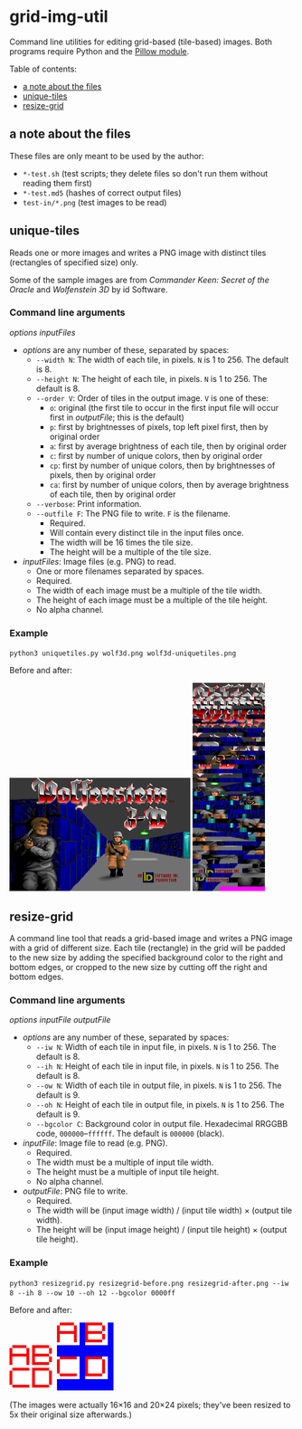 # grid-img-util
Command line utilities for editing grid-based (tile-based) images. Both programs require Python and the [Pillow module](https://python-pillow.org).

Table of contents:
* [a note about the files](#a-note-about-the-files)
* [unique-tiles](#unique-tiles)
* [resize-grid](#resize-grid)

## a note about the files
These files are only meant to be used by the author:
* `*-test.sh` (test scripts; they delete files so don't run them without reading them first)
* `*-test.md5` (hashes of correct output files)
* `test-in/*.png` (test images to be read)

## unique-tiles
Reads one or more images and writes a PNG image with distinct tiles (rectangles of specified size) only.

Some of the sample images are from *Commander Keen: Secret of the Oracle* and *Wolfenstein 3D* by id Software.

### Command line arguments
*options* *inputFiles*
* *options* are any number of these, separated by spaces:
  * `--width N`: The width of each tile, in pixels. `N` is 1 to 256. The default is 8.
  * `--height N`: The height of each tile, in pixels. `N` is 1 to 256. The default is 8.
  * `--order V`: Order of tiles in the output image. `V` is one of these:
    * `o`: original (the first tile to occur in the first input file will occur first in *outputFile*; this is the default)
    * `p`: first by brightnesses of pixels, top left pixel first, then by original order
    * `a`: first by average brightness of each tile, then by original order
    * `c`: first by number of unique colors, then by original order
    * `cp`: first by number of unique colors, then by brightnesses of pixels, then by original order
    * `ca`: first by number of unique colors, then by average brightness of each tile, then by original order
  * `--verbose`: Print information.
  * `--outfile F`: The PNG file to write. `F` is the filename.
    * Required.
    * Will contain every distinct tile in the input files once.
    * The width will be 16 times the tile size.
    * The height will be a multiple of the tile size.
* *inputFiles*: Image files (e.g. PNG) to read.
  * One or more filenames separated by spaces.
  * Required.
  * The width of each image must be a multiple of the tile width.
  * The height of each image must be a multiple of the tile height.
  * No alpha channel.

### Example
`python3 uniquetiles.py wolf3d.png wolf3d-uniquetiles.png`

Before and after:

![Wolfenstein 3D title screen](test-in/wolf3d.png)
![unique tiles in Wolfenstein 3D title screen](uniquetiles-wolf3d.png)

## resize-grid
A command line tool that reads a grid-based image and writes a PNG image with a grid of different size. Each tile (rectangle) in the grid will be padded to the new size by adding the specified background color to the right and bottom edges, or cropped to the new size by cutting off the right and bottom edges.

### Command line arguments
*options* *inputFile* *outputFile*
* *options* are any number of these, separated by spaces:
  * `--iw N`: Width of each tile in input file, in pixels. `N` is 1 to 256. The default is 8.
  * `--ih N`: Height of each tile in input file, in pixels. `N` is 1 to 256. The default is 8.
  * `--ow N`: Width of each tile in output file, in pixels. `N` is 1 to 256. The default is 9.
  * `--oh N`: Height of each tile in output file, in pixels. `N` is 1 to 256. The default is 9.
  * `--bgcolor C`: Background color in output file. Hexadecimal RRGGBB code, `000000`&ndash;`ffffff`. The default is `000000` (black).
* *inputFile*: Image file to read (e.g. PNG).
  * Required.
  * The width must be a multiple of input tile width.
  * The height must be a multiple of input tile height.
  * No alpha channel.
* *outputFile*: PNG file to write.
  * Required.
  * The width will be (input image width) / (input tile width) &times; (output tile width).
  * The height will be (input image height) / (input tile height) &times; (output tile height).

### Example
`python3 resizegrid.py resizegrid-before.png resizegrid-after.png --iw 8 --ih 8 --ow 10 --oh 12 --bgcolor 0000ff`

Before and after:

![four letters in a two-by-two grid, with only a little space in between](resizegrid-before.png)
![four letters in a two-by-two grid, with more space in between horizontally and even more vertically](resizegrid-after.png)

(The images were actually 16&times;16 and 20&times;24 pixels; they've been resized to 5x their original size afterwards.)
